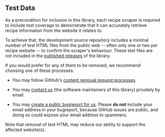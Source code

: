 Test Data
---------

As a precondition for inclusion in this library, each recipe scraper is required to include test coverage to demonstrate that it can accurately retrieve recipe information from the website it relates to.

To achieve that, the development source repository includes a minimal number of test HTML files from the public web -- often only one or two per recipe website -- to confirm the scraper's behaviour.  These test files are not included in the [published releases](https://pypi.org/project/recipe-scrapers/) of the library.

If you would prefer for any of them to be removed, we recommend choosing one of these processes:

  * You may follow GitHub's [content removal request processes](https://docs.github.com/en/site-policy/content-removal-policies/submitting-content-removal-requests).

  * You may [contact us](https://github.com/hhursev/recipe-scrapers/blob/6a6a9144c2be5ce299ce3805ea9344e34afadaca/pyproject.toml#L12-L14) (the software maintainers of this library) privately by email.

  * You may [create a public bugreport for us](https://github.com/hhursev/recipe-scrapers/issues/new).  Please **do not** include your email address in your bugreport, because GitHub issues are public, and doing so could expose your email address to spammers.

Note that removal of test HTML may reduce our ability to support the affected website(s).

